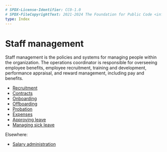```yaml
---
# SPDX-License-Identifier: CC0-1.0
# SPDX-FileCopyrightText: 2021-2024 The Foundation for Public Code <info@publiccode.net>
type: Index
---
```


# Staff management

Staff management is the policies and systems for managing people within the organization.
The operations coordinator is responsible for overseeing employee benefits, employee recruitment, training and development, performance appraisal, and reward management, including pay and benefits.

* [Recruitment](../recruitment/index.md)
* [Contracts](contracts.md)
* [Onboarding](onboarding.md)
* [Offboarding](offboarding.md)
* [Probation](probation.md)
* [Expenses](../staff-information/expense.md)
* [Approving leave](approving-leave.md)
* [Managing sick leave](sick-leave.md)

Elsewhere:

* [Salary administration](../financial-administration/salary-administration.md)
